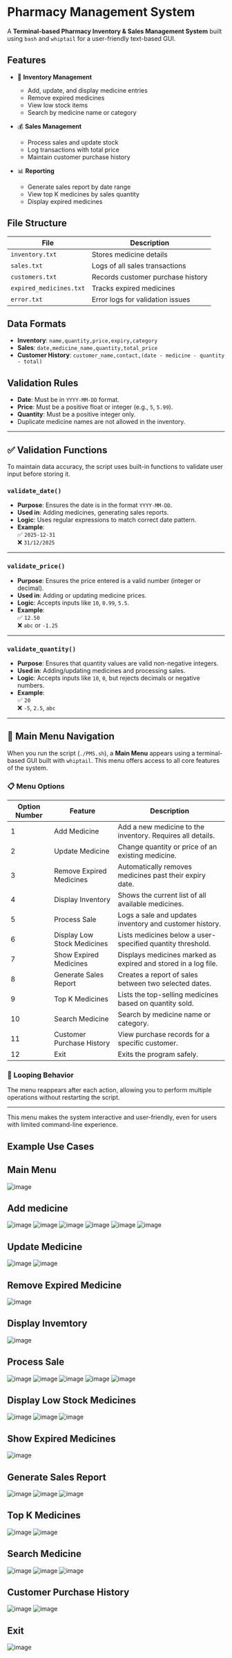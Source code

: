 # Pharmacy Management System

A **Terminal-based Pharmacy Inventory & Sales Management System** built using `bash` and `whiptail` for a user-friendly text-based GUI.

## Features

- 🏥 **Inventory Management**
  - Add, update, and display medicine entries
  - Remove expired medicines
  - View low stock items
  - Search by medicine name or category

- 💰 **Sales Management**
  - Process sales and update stock
  - Log transactions with total price
  - Maintain customer purchase history

- 📊 **Reporting**
  - Generate sales report by date range
  - View top K medicines by sales quantity
  - Display expired medicines

## File Structure

| File                    | Description                          |
|-------------------------|--------------------------------------|
| `inventory.txt`         | Stores medicine details              |
| `sales.txt`             | Logs of all sales transactions       |
| `customers.txt`         | Records customer purchase history    |
| `expired_medicines.txt` | Tracks expired medicines             |
| `error.txt`             | Error logs for validation issues     |

## Data Formats

- **Inventory**: `name,quantity,price,expiry,category`
- **Sales**: `date,medicine_name,quantity,total_price`
- **Customer History**: `customer_name,contact,(date - medicine - quantity - total)`

## Validation Rules

- **Date**: Must be in `YYYY-MM-DD` format.
- **Price**: Must be a positive float or integer (e.g., `5`, `5.99`).
- **Quantity**: Must be a positive integer only.
- Duplicate medicine names are not allowed in the inventory.

---

## ✅ Validation Functions

To maintain data accuracy, the script uses built-in functions to validate user input before storing it.

### `validate_date()`
- **Purpose**: Ensures the date is in the format `YYYY-MM-DD`.
- **Used in**: Adding medicines, generating sales reports.
- **Logic**: Uses regular expressions to match correct date pattern.
- **Example**:  
  ✅ `2025-12-31`  
  ❌ `31/12/2025`

---

### `validate_price()`
- **Purpose**: Ensures the price entered is a valid number (integer or decimal).
- **Used in**: Adding or updating medicine prices.
- **Logic**: Accepts inputs like `10`, `0.99`, `5.5`.
- **Example**:  
  ✅ `12.50`  
  ❌ `abc` or `-1.25`

---

### `validate_quantity()`
- **Purpose**: Ensures that quantity values are valid non-negative integers.
- **Used in**: Adding/updating medicines and processing sales.
- **Logic**: Accepts inputs like `10`, `0`, but rejects decimals or negative numbers.
- **Example**:  
  ✅ `20`  
  ❌ `-5`, `2.5`, `abc`

---
## 🧭 Main Menu Navigation

When you run the script (`./PMS.sh`), a **Main Menu** appears using a terminal-based GUI built with `whiptail`. This menu offers access to all core features of the system.

### 📋 Menu Options

| Option Number | Feature                      | Description                                                      |
|---------------|------------------------------|------------------------------------------------------------------|
| 1             | Add Medicine                 | Add a new medicine to the inventory. Requires all details.       |
| 2             | Update Medicine              | Change quantity or price of an existing medicine.                |
| 3             | Remove Expired Medicines     | Automatically removes medicines past their expiry date.          |
| 4             | Display Inventory            | Shows the current list of all available medicines.               |
| 5             | Process Sale                 | Logs a sale and updates inventory and customer history.          |
| 6             | Display Low Stock Medicines  | Lists medicines below a user-specified quantity threshold.       |
| 7             | Show Expired Medicines       | Displays medicines marked as expired and stored in a log file.   |
| 8             | Generate Sales Report        | Creates a report of sales between two selected dates.            |
| 9             | Top K Medicines              | Lists the top-selling medicines based on quantity sold.          |
| 10            | Search Medicine              | Search by medicine name or category.                             |
| 11            | Customer Purchase History    | View purchase records for a specific customer.                   |
| 12            | Exit                         | Exits the program safely.                                        |

### 🔁 Looping Behavior

The menu reappears after each action, allowing you to perform multiple operations without restarting the script.

---

This menu makes the system interactive and user-friendly, even for users with limited command-line experience.

## Example Use Cases
## Main Menu
![image](https://github.com/user-attachments/assets/6c35f08a-3b08-4d4b-877c-374ffb43a96e)

## Add medicine
![image](https://github.com/user-attachments/assets/99f68c93-3782-409a-926e-2584aa041eed)
![image](https://github.com/user-attachments/assets/db79d84e-6fa5-4f16-aecc-93423819154b)
![image](https://github.com/user-attachments/assets/41daa7c5-c934-4116-8fd3-cc40557a9f45)
![image](https://github.com/user-attachments/assets/3d284289-a238-4d0d-aac9-270839334bfa)
![image](https://github.com/user-attachments/assets/e7801f62-35a0-43eb-83fc-3fec179947bd)
![image](https://github.com/user-attachments/assets/6ec96ef4-46e6-4cf8-85d1-26cae483bedf)


## Update Medicine
![image](https://github.com/user-attachments/assets/6bd8ec94-d4c7-4bae-9520-ea4348558611)
![image](https://github.com/user-attachments/assets/3b9ead90-ed7d-4cd9-b855-75f2ebc3856e)

## Remove Expired Medicine 
![image](https://github.com/user-attachments/assets/8dbd5435-0101-4552-9781-41f52707ef34)

## Display Invemtory
![image](https://github.com/user-attachments/assets/40553dbb-87b2-4ada-88ee-db35619739c1)

## Process Sale
![image](https://github.com/user-attachments/assets/68d14aa6-2402-405a-ad5b-37fa8ab37d43)
![image](https://github.com/user-attachments/assets/24ca3b65-a0ed-44ab-a087-10b6a567b987)
![image](https://github.com/user-attachments/assets/a51b49f4-ef1c-4473-9309-e05411183861)
![image](https://github.com/user-attachments/assets/7b0a4760-5668-4377-99bf-6d957b0c6a04)
![image](https://github.com/user-attachments/assets/d88468cf-c659-4782-92f2-ecd7d91777b6)

## Display Low Stock Medicines
![image](https://github.com/user-attachments/assets/fc783a03-e789-4301-9276-75c377b68d5c)
![image](https://github.com/user-attachments/assets/df1a7796-7324-4eed-ad10-cbb2aa3d461f)
![image](https://github.com/user-attachments/assets/169ba3a1-bcb8-4699-a595-6bd377fbb782)


## Show Expired Medicines 
![image](https://github.com/user-attachments/assets/7da28f47-9dd4-404e-b294-ef566f8a462b)

## Generate Sales Report
![image](https://github.com/user-attachments/assets/26c72a7e-f8f2-4196-b209-0c3672b5ee8f)
![image](https://github.com/user-attachments/assets/bdec901b-5d07-4f41-a550-f97d43579d7f)
![image](https://github.com/user-attachments/assets/b80f9e10-bf26-41bb-a194-8b52a9bc3b8a)

## Top K Medicines
![image](https://github.com/user-attachments/assets/33d1ff55-6eea-43e6-b633-3925f31acedb)
![image](https://github.com/user-attachments/assets/1a2eb27d-0ca2-4428-b8f4-a0bf401a42fa)

## Search Medicine
![image](https://github.com/user-attachments/assets/fc25b517-36b5-4b4b-8369-3f1c7e478858)
![image](https://github.com/user-attachments/assets/6a92e9a1-11bb-4249-8a0b-405780a0a9b2)
![image](https://github.com/user-attachments/assets/4c9a53ea-b63f-427c-8da1-9a2c4df38960)

## Customer Purchase History
![image](https://github.com/user-attachments/assets/536eeaee-19d7-4a05-9fab-0a37c28b1e81)
![image](https://github.com/user-attachments/assets/e5f77e28-223c-4ab0-9931-7f142a2fdb28)

## Exit  
![image](https://github.com/user-attachments/assets/8bb3ede3-451b-48e3-ac2a-8d81622ce9f4)


